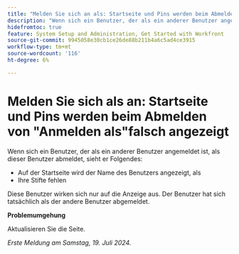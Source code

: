 ```yaml
---
title: "Melden Sie sich an als: Startseite und Pins werden beim Abmelden von der Anmeldung als ungenau angezeigt."
description: "Wenn sich ein Benutzer, der als ein anderer Benutzer angemeldet ist, als dieser Benutzer abmeldet, werden ihm auf seinem Startbildschirm die folgenden Probleme angezeigt."
hidefromtoc: true
feature: System Setup and Administration, Get Started with Workfront
source-git-commit: 9945058e30cb1ce26de88b211b4a6c5ad4ce3915
workflow-type: tm+mt
source-wordcount: '116'
ht-degree: 6%

---
```



# Melden Sie sich als an: Startseite und Pins werden beim Abmelden von &quot;Anmelden als&quot;falsch angezeigt

Wenn sich ein Benutzer, der als ein anderer Benutzer angemeldet ist, als dieser Benutzer abmeldet, sieht er Folgendes:

* Auf der Startseite wird der Name des Benutzers angezeigt, als
* Ihre Stifte fehlen

Diese Benutzer wirken sich nur auf die Anzeige aus. Der Benutzer hat sich tatsächlich als der andere Benutzer abgemeldet.

**Problemumgehung**

Aktualisieren Sie die Seite.

_Erste Meldung am Samstag, 19. Juli 2024._

